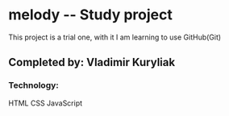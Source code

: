 # melody -- Study project
This project is a trial one, with it I am learning to use GitHub(Git)
## Completed by: Vladimir Kuryliak

### Technology:
HTML
CSS
JavaScript
